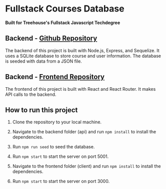 # Fullstack Courses Database
**Built for Treehouse's Fullstack Javascript Techdegree**

## Backend - [Github Repository](https://github.com/Lissetet/courses_database_backend)

The backend of this project is built with Node.js, Express, and Sequelize. It uses a SQLite database to store course and user information. The database is seeded with data from a JSON file. 


## Backend - [Frontend Repository](https://github.com/Lissetet/courses_database_frontend)

The frontend of this project is built with React and React Router. It makes API calls to the backend.

## How to run this project

1. Clone the repository to your local machine.
2. Navigate to the backend folder (api) and run `npm install` to install the dependencies.
3. Run `npm run seed` to seed the database.
4. Run `npm start` to start the server on port 5001.

5. Navigate to the frontend folder (client) and run `npm install` to install the dependencies.
6. Run `npm start` to start the server on port 3000.